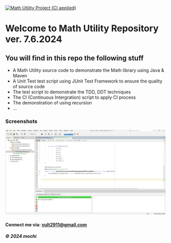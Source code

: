 [![Math Utility Project (CI applied)](https://github.com/mochithesimp/math-util-1808/actions/workflows/ci_script.yml/badge.svg)](https://github.com/mochithesimp/math-util-1808/actions/workflows/ci_script.yml)


# Welcome to Math Utility Repository ver. 7.6.2024

## You will find in this repo the following stuff

* A Math Utility source code to demonstrate the Math library using Java & Maven
* A Unit Test test script using JUnit Test Framework to ensure the quality of source code
* The test script to demonstrate the TDD, DDT techniques
* The CI (Continuous Intergration) script to apply CI process
* The demonstration of using recursion
* ...

### Screenshots
![Srouce code and Unit Test](https://github.com/mochithesimp/math-util-1808/blob/main/screenshots/SourceCodeAndUnitTest.png)

#### Connect me via: vult2911@gmail.com

##### &#169; 2024 mochi